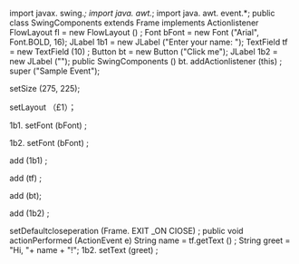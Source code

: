 import javax. swing.*; import java. awt.*;
import java. awt. event.*;
public class SwingComponents extends Frame implements Actionlistener
FlowLayout fl = new FlowLayout () ;
Font bFont = new Font ("Arial", Font.BOLD, 16);
JLabel 1b1 = new JLabel ("Enter your name: ");
TextField tf = new TextField (10) ;
Button bt = new Button ("Click me");
JLabel 1b2 = new JLabel ("");
public SwingComponents ()
bt. addActionlistener (this) ;
super ("Sample Event");

setSize (275, 225);

setLayout （£1）；

1b1. setFont (bFont) ;

1b2. setFont (bFont) ;

add (1b1) ;

add (tf) ;

add (bt);

add (1b2) ;


setDefaultcloseperation (Frame. EXIT _ON CIOSE) ;
public void actionPerformed (ActionEvent e)
String name = tf.getText () ;
String greet = "Hi, "+ name + "!";
1b2. setText (greet) ;
